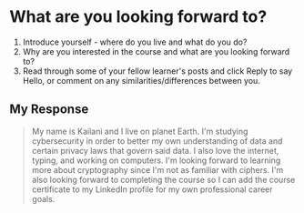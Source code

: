 # What are you looking forward to?

1. Introduce yourself - where do you live and what do you do?
2. Why are you interested in the course and what are you looking forward to?
3. Read through some of your fellow learner's posts and click Reply to say Hello, or comment on any similarities/differences between you.
## My Response
> My name is Kailani and I live on planet Earth. I'm studying cybersecurity in order to better my own understanding of data and certain privacy laws that govern said data. I also love the internet, typing, and working on computers. I'm looking forward to learning more about cryptography since I'm not as familiar with ciphers. I'm also looking forward to completing the course so I can add the course certificate to my LinkedIn profile for my own professional career goals.
